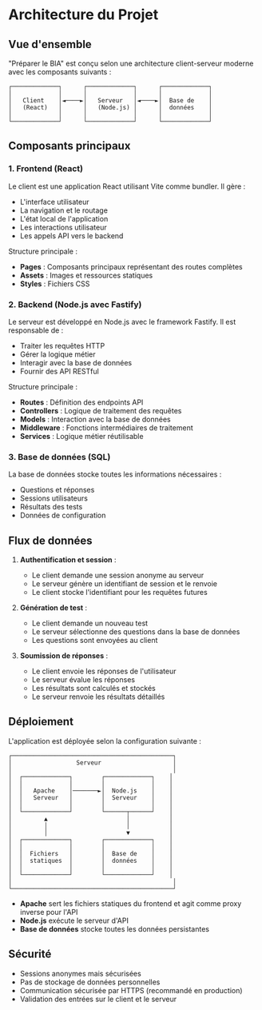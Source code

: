 # Architecture du Projet

## Vue d'ensemble

"Préparer le BIA" est conçu selon une architecture client-serveur moderne avec les composants suivants :

```
┌─────────────┐      ┌─────────────┐      ┌─────────────┐
│             │      │             │      │             │
│   Client    │◄────►│   Serveur   │◄────►│  Base de    │
│   (React)   │      │   (Node.js) │      │  données    │
│             │      │             │      │             │
└─────────────┘      └─────────────┘      └─────────────┘
```

## Composants principaux

### 1. Frontend (React)

Le client est une application React utilisant Vite comme bundler. Il gère :
- L'interface utilisateur
- La navigation et le routage
- L'état local de l'application
- Les interactions utilisateur
- Les appels API vers le backend

Structure principale :
- **Pages** : Composants principaux représentant des routes complètes
- **Assets** : Images et ressources statiques
- **Styles** : Fichiers CSS

### 2. Backend (Node.js avec Fastify)

Le serveur est développé en Node.js avec le framework Fastify. Il est responsable de :
- Traiter les requêtes HTTP
- Gérer la logique métier
- Interagir avec la base de données
- Fournir des API RESTful

Structure principale :
- **Routes** : Définition des endpoints API
- **Controllers** : Logique de traitement des requêtes
- **Models** : Interaction avec la base de données
- **Middleware** : Fonctions intermédiaires de traitement
- **Services** : Logique métier réutilisable

### 3. Base de données (SQL)

La base de données stocke toutes les informations nécessaires :
- Questions et réponses
- Sessions utilisateurs
- Résultats des tests
- Données de configuration

## Flux de données

1. **Authentification et session** :
   - Le client demande une session anonyme au serveur
   - Le serveur génère un identifiant de session et le renvoie
   - Le client stocke l'identifiant pour les requêtes futures

2. **Génération de test** :
   - Le client demande un nouveau test
   - Le serveur sélectionne des questions dans la base de données
   - Les questions sont envoyées au client

3. **Soumission de réponses** :
   - Le client envoie les réponses de l'utilisateur
   - Le serveur évalue les réponses
   - Les résultats sont calculés et stockés
   - Le serveur renvoie les résultats détaillés

## Déploiement

L'application est déployée selon la configuration suivante :

```
┌─────────────────────────────────────────────┐
│                  Serveur                    │
│                                             │
│  ┌─────────────┐        ┌─────────────┐    │
│  │             │        │             │    │
│  │   Apache    │───────►│  Node.js    │    │
│  │   Serveur   │        │  Serveur    │    │
│  │             │        │             │    │
│  └─────────────┘        └──────┬──────┘    │
│         ▲                      │           │
│         │                      │           │
│         │                      ▼           │
│  ┌─────────────┐        ┌─────────────┐    │
│  │             │        │             │    │
│  │  Fichiers   │        │  Base de    │    │
│  │  statiques  │        │  données    │    │
│  │             │        │             │    │
│  └─────────────┘        └─────────────┘    │
│                                             │
└─────────────────────────────────────────────┘
```

- **Apache** sert les fichiers statiques du frontend et agit comme proxy inverse pour l'API
- **Node.js** exécute le serveur d'API
- **Base de données** stocke toutes les données persistantes

## Sécurité

- Sessions anonymes mais sécurisées
- Pas de stockage de données personnelles
- Communication sécurisée par HTTPS (recommandé en production)
- Validation des entrées sur le client et le serveur 